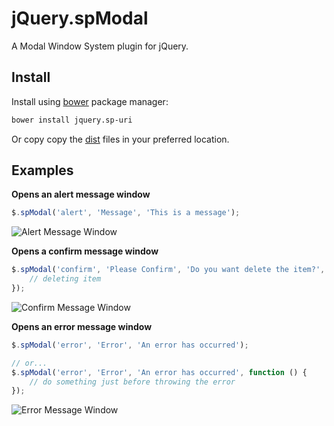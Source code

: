 # jQuery.spModal

A Modal Window System plugin for jQuery.

## Install

Install using [bower](https://github.com/bower/bower) package manager:
```bash
bower install jquery.sp-uri
```
Or copy copy the [dist](/soloproyectos-js/jquery.modal/tree/master/dist) files in your preferred location.

## Examples

**Opens an alert message window**
```JavaScript
$.spModal('alert', 'Message', 'This is a message');
```
![Alert Message Window](https://cloud.githubusercontent.com/assets/5312427/8512819/1851d5f2-2355-11e5-84c3-20f22be2463e.png)

**Opens a confirm message window**
```JavaScript
$.spModal('confirm', 'Please Confirm', 'Do you want delete the item?', function () {
    // deleting item
});
```
![Confirm Message Window](https://cloud.githubusercontent.com/assets/5312427/8512858/46e728c6-2356-11e5-90f4-1aab7d84663e.png)

**Opens an error message window**
```JavaScript
$.spModal('error', 'Error', 'An error has occurred');

// or...
$.spModal('error', 'Error', 'An error has occurred', function () {
    // do something just before throwing the error
});
```
![Error Message Window](https://cloud.githubusercontent.com/assets/5312427/8512899/3a000c30-2357-11e5-9593-c62380339f99.png)
